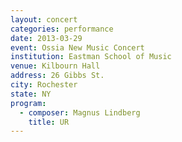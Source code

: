 ```yaml
---
layout: concert
categories: performance
date: 2013-03-29
event: Ossia New Music Concert
institution: Eastman School of Music
venue: Kilbourn Hall
address: 26 Gibbs St.
city: Rochester
state: NY
program:
  - composer: Magnus Lindberg
    title: UR
---
```

